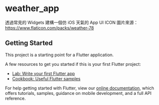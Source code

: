 # weather_app

透過常見的 Widgets 建構一個仿 iOS 天氣的 App UI
ICON 圖片來源：https://www.flaticon.com/packs/weather-78

## Getting Started

This project is a starting point for a Flutter application.

A few resources to get you started if this is your first Flutter project:

- [Lab: Write your first Flutter app](https://flutter.io/docs/get-started/codelab)
- [Cookbook: Useful Flutter samples](https://flutter.io/docs/cookbook)

For help getting started with Flutter, view our 
[online documentation](https://flutter.io/docs), which offers tutorials, 
samples, guidance on mobile development, and a full API reference.
